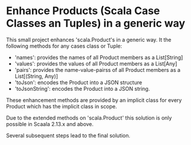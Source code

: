 # Enhance Products (Scala Case Classes an Tuples) in a generic way

This small project enhances 'scala.Product's in a generic way.
It the following methods for any cases class or Tuple:

- 'names': provides the names of all Product members as a List[String]
- 'values': provides the values of all Product members as a List[Any]
- 'pairs': provides the name-value-pairss of all Product members as a List[(String, Any)]
- 'toJson': encodes the Product into a JSON structure
- 'toJsonString': encodes the Product into a JSON string.

These enhancement methods are provided by an implicit class for every Product
which has the implicit class in scope.

Due to the extended methods on 'scala.Product' this solution is only possible in Scaala 2.13.x and above.

Several subsequent steps lead to the final solution.
